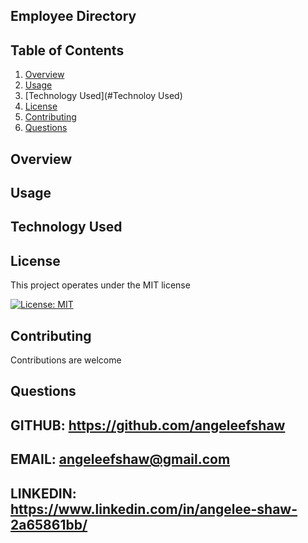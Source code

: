 ## Employee Directory 
  
  
  ## Table of Contents
  1. [Overview](#Overview)
  2. [Usage](#Usage)
  3. [Technology Used](#Technoloy Used)
  4. [License](#License)
  5. [Contributing](#Contributing)
  6. [Questions](#Questions)
  
  ## Overview 

  
  ## Usage
  
  ## Technology Used
  
  
  ## License
  This project operates under the MIT license
  
  [![License: MIT](https://img.shields.io/badge/License-MIT-yellow.svg)](https://opensource.org/licenses/MIT)
  
  ## Contributing 
  Contributions are welcome
  
  ## Questions
  
  GITHUB: https://github.com/angeleefshaw
  --
  EMAIL: angeleefshaw@gmail.com
  --
  LINKEDIN: https://www.linkedin.com/in/angelee-shaw-2a65861bb/
  --
  

